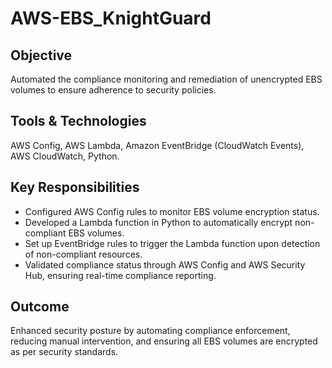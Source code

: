 # AWS-EBS_KnightGuard

## Objective
Automated the compliance monitoring and remediation of unencrypted EBS volumes to ensure adherence to security policies.

## Tools & Technologies
AWS Config, AWS Lambda, Amazon EventBridge (CloudWatch Events), AWS CloudWatch, Python.

## Key Responsibilities
- Configured AWS Config rules to monitor EBS volume encryption status.
- Developed a Lambda function in Python to automatically encrypt non-compliant EBS volumes.
- Set up EventBridge rules to trigger the Lambda function upon detection of non-compliant resources.
- Validated compliance status through AWS Config and AWS Security Hub, ensuring real-time compliance reporting.

## Outcome
Enhanced security posture by automating compliance enforcement, reducing manual intervention, and ensuring all EBS volumes are encrypted as per security standards.
